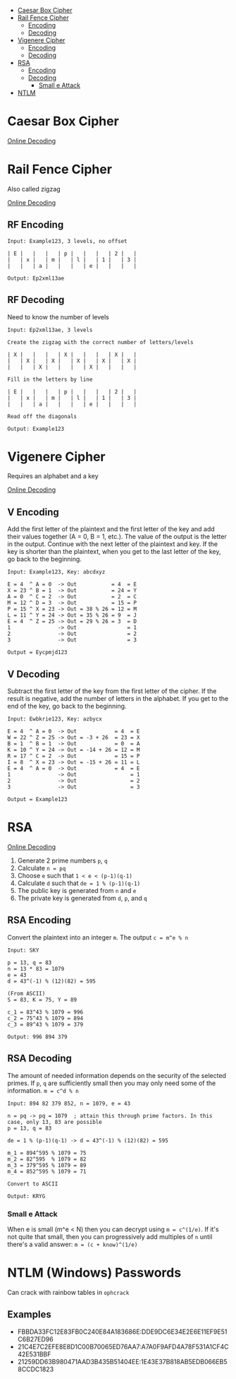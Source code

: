 - [Caesar Box Cipher](#caesar-box-cipher)
- [Rail Fence Cipher](#rail-fence-cipher)
  - [Encoding](#rf-encoding)
  - [Decoding](#rf-decoding)
- [Vigenere Cipher](#vigenere-cipher)
  - [Encoding](#v-encoding)
  - [Decoding](#v-decoding)
- [RSA](#rsa)
  - [Encoding](#rsa-encoding)
  - [Decoding](#rsa-decoding)
    - [Small e Attack](#small-e-attack)
- [NTLM](#ntlm-windows-passwords)


# Caesar Box Cipher
[Online Decoding](https://www.dcode.fr/caesar-box-cipher)

# Rail Fence Cipher
Also called zigzag

[Online Decoding](https://www.dcode.fr/rail-fence-cipher)

## RF Encoding
```
Input: Example123, 3 levels, no offset

| E |   |   |   | p |   |   |   | 2 |   |
|   | x |   | m |   | l |   | 1 |   | 3 |
|   |   | a |   |   |   | e |   |   |   |

Output: Ep2xml13ae
```

## RF Decoding
Need to know the number of levels

```
Input: Ep2xml13ae, 3 levels

Create the zigzag with the correct number of letters/levels

| X |   |   |   | X |   |   |   | X |   |
|   | X |   | X |   | X |   | X |   | X |
|   |   | X |   |   |   | X |   |   |   |

Fill in the letters by line

| E |   |   |   | p |   |   |   | 2 |   |
|   | x |   | m |   | l |   | 1 |   | 3 |
|   |   | a |   |   |   | e |   |   |   |

Read off the diagonals

Output: Example123
```

# Vigenere Cipher
Requires an alphabet and a key

[Online Decoding](https://www.dcode.fr/vigenere-cipher)

## V Encoding
Add the first letter of the plaintext and the first letter of the key and add their values
together (A = 0, B = 1, etc.). The value of the output is the letter in the output. Continue
with the next letter of the plaintext and key. If the key is shorter than the plaintext,
when you get to the last letter of the key, go back to the beginning. 

```
Input: Example123, Key: abcdxyz

E = 4  ^ A = 0  -> Out           = 4  = E
X = 23 ^ B = 1  -> Out           = 24 = Y
A = 0  ^ C = 2  -> Out           = 2  = C
M = 12 ^ D = 3  -> Out           = 15 = P
P = 15 ^ X = 23 -> Out = 38 % 26 = 12 = M
L = 11 ^ Y = 24 -> Out = 35 % 26 = 9  = J
E = 4  ^ Z = 25 -> Out = 29 % 26 = 3  = D
1               -> Out                = 1
2               -> Out                = 2
3               -> Out                = 3

Output = Eycpmjd123
```

## V Decoding
Subtract the first letter of the key from the first letter of the cipher. If the result
is negative, add the number of letters in the alphabet. If you get to the end of the key,
go back to the beginning.

```
Input: Ewbkrie123, Key: azbycx

E = 4  ^ A = 0  -> Out            = 4  = E
W = 22 ^ Z = 25 -> Out = -3 + 26  = 23 = X
B = 1  ^ B = 1  -> Out            = 0  = A
K = 10 ^ Y = 24 -> Out = -14 + 26 = 12 = M
R = 17 ^ C = 2  -> Out            = 15 = P
I = 8  ^ X = 23 -> Out = -15 + 26 = 11 = L
E = 4  ^ A = 0  -> Out            = 4  = E
1               -> Out                 = 1
2               -> Out                 = 2
3               -> Out                 = 3

Output = Example123
```

# RSA
[Online Decoding](https://www.dcode.fr/rsa-cipher)

1. Generate 2 prime numbers `p`, `q` 
2. Calculate `n = pq`
3. Choose `e` such that `1 < e < (p-1)(q-1)`
3. Calculate `d` such that `de = 1 % (p-1)(q-1)` 
4. The public key is generated from `n` and `e`
5. The private key is generated from `d`, `p`, and `q`

## RSA Encoding
Convert the plaintext into an integer `m`. The output `c = m^e % n`

```
Input: SKY

p = 13, q = 83
n = 13 * 83 = 1079
e = 43
d = 43^(-1) % (12)(82) = 595

(From ASCII)
S = 83, K = 75, Y = 89

c_1 = 83^43 % 1079 = 996
c_2 = 75^43 % 1079 = 894
c_3 = 89^43 % 1079 = 379

Output: 996 894 379
```

## RSA Decoding
The amount of needed information depends on the security of the selected primes. If `p`, `q`
are sufficiently small then you may only need some of the information. 
`m = c^d % n`

```
Input: 894 82 379 852, n = 1079, e = 43

n = pq -> pq = 1079  ; attain this through prime factors. In this case, only 13, 83 are possible
p = 13, q = 83

de = 1 % (p-1)(q-1) -> d = 43^(-1) % (12)(82) = 595

m_1 = 894^595 % 1079 = 75
m_2 = 82^595  % 1079 = 82
m_3 = 379^595 % 1079 = 89
m_4 = 852^595 % 1079 = 71

Convert to ASCII

Output: KRYG
```

### Small e Attack
When e is small (m^e < N) then you can decrypt using `m = c^(1/e)`. If it's not quite that small, then
you can progressively add multiples of `n` until there's a valid answer: `m = (c + know)^(1/e)`

# NTLM (Windows) Passwords
Can crack with rainbow tables in `ophcrack`

## Examples
- FBBDA33FC12E83FB0C240E84A183686E:DDE9DC6E34E2E6E11EF9E51C6B27ED96
- 21C4E7C2EFE8E8D1C00B70065ED76AA7:A7A0F9AFD4A78F531A1CF4C42E531BBF
- 21259DD63B980471AAD3B435B51404EE:1E43E37B818AB5EDB066EB58CCDC1823

